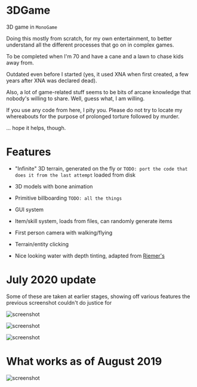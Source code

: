 # 3DGame
3D game in ``MonoGame``

Doing this mostly from scratch, for my own entertainment, to better understand all the different processes that go on in complex games.

To be completed when I'm 70 and have a cane and a lawn to chase kids away from.

Outdated even before I started (yes, it used XNA when first created, a few years after XNA was declared dead).

Also, a lot of game-related stuff seems to be bits of arcane knowledge that nobody's willing to share. Well, guess what, I am willing. 

If you use any code from here, I pity you. Please do not try to locate my whereabouts for the purpose of prolonged torture followed by murder.

... hope it helps, though.

# Features

* "Infinite" 3D terrain, generated on the fly or ``TODO: port the code that does it from the last attempt`` loaded from disk

* 3D models with bone animation 

* Primitive billboarding ``TODO: all the things``

* GUI system 

* Item/skill system, loads from files, can randomly generate items

* First person camera with walking/flying

* Terrain/entity clicking

* Nice looking water with depth tinting, adapted from [Riemer's](http://www.riemers.net/eng/Tutorials/XNA/Csharp/Series4/The_water_technique.php)

# July 2020 update

Some of these are taken at earlier stages, showing off various features the previous screenshot couldn't do justice for

![screenshot](https://raw.githubusercontent.com/htmlcoderexe/3DGame/master/11.08.2017-01.062_corrected.png)

![screenshot](https://raw.githubusercontent.com/htmlcoderexe/3DGame/master/202004260427050.png)

![screenshot](https://raw.githubusercontent.com/htmlcoderexe/3DGame/master/202007190322141.png)
 


# What works as of August 2019

![screenshot](https://raw.githubusercontent.com/htmlcoderexe/3DGame/Entity/Player/201908020329411.png)
